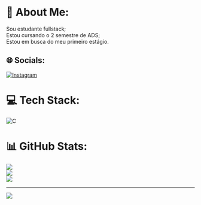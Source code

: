 # 💫 About Me:
Sou estudante fullstack;<br>Estou cursando o 2 semestre de ADS;<br>Estou em busca do meu primeiro estágio.


## 🌐 Socials:
[![Instagram](https://img.shields.io/badge/Instagram-%23E4405F.svg?logo=Instagram&logoColor=white)](https://instagram.com/ismaelsousa_31) 

# 💻 Tech Stack:
![C](https://img.shields.io/badge/c-%2300599C.svg?style=for-the-badge&logo=c&logoColor=white)
# 📊 GitHub Stats:
![](https://github-readme-stats.vercel.app/api?username=IsmaelSousa31&theme=midnight-purple&hide_border=false&include_all_commits=false&count_private=false)<br/>
![](https://github-readme-streak-stats.herokuapp.com/?user=IsmaelSousa31&theme=midnight-purple&hide_border=false)<br/>
![](https://github-readme-stats.vercel.app/api/top-langs/?username=IsmaelSousa31&theme=midnight-purple&hide_border=false&include_all_commits=false&count_private=false&layout=compact)

---
[![](https://visitcount.itsvg.in/api?id=IsmaelSousa31&icon=0&color=0)](https://visitcount.itsvg.in)

<!-- Proudly created with GPRM ( https://gprm.itsvg.in ) -->
